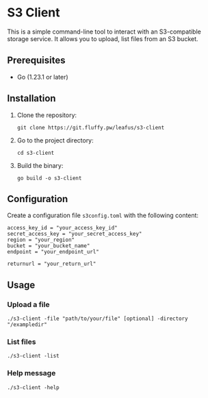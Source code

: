 # S3 Client

This is a simple command-line tool to interact with an S3-compatible storage service. It allows you to upload, list files from an S3 bucket.

## Prerequisites

- Go (1.23.1 or later)

## Installation

1. Clone the repository:
   ```
   git clone https://git.fluffy.pw/leafus/s3-client
   ```

2. Go to the project directory:
   ```
   cd s3-client
   ```

3. Build the binary:
   ```
   go build -o s3-client
   ```

## Configuration

Create a configuration file `s3config.toml` with the following content:

```
access_key_id = "your_access_key_id"
secret_access_key = "your_secret_access_key"
region = "your_region"
bucket = "your_bucket_name"
endpoint = "your_endpoint_url"

returnurl = "your_return_url"
```

## Usage

### Upload a file

```
./s3-client -file "path/to/your/file" [optional] -directory "/exampledir"
```

### List files

```
./s3-client -list
```

### Help message

```
./s3-client -help
```